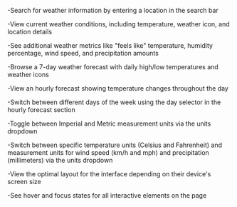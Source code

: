 -Search for weather information by entering a location in the search bar

-View current weather conditions, including temperature, weather icon, and location details

-See additional weather metrics like "feels like" temperature, humidity percentage, wind speed, and precipitation amounts

-Browse a 7-day weather forecast with daily high/low temperatures and weather icons

-View an hourly forecast showing temperature changes throughout the day

-Switch between different days of the week using the day selector in the hourly forecast section

-Toggle between Imperial and Metric measurement units via the units dropdown

-Switch between specific temperature units (Celsius and Fahrenheit) and measurement units for wind speed (km/h and mph) and precipitation (millimeters) via the units dropdown

-View the optimal layout for the interface depending on their device's screen size

-See hover and focus states for all interactive elements on the page